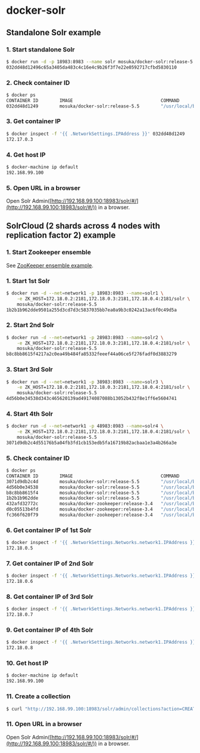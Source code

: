 # docker-solr

## Standalone Solr example

### 1. Start standalone Solr

```sh
$ docker run -d -p 18983:8983 --name solr mosuka/docker-solr:release-5.5
032dd48d12496c65a3405da483c4c16e4c9b26f3f7e22e0592717cfbd5830110
```

### 2. Check container ID

```sh
$ docker ps
CONTAINER ID        IMAGE                                 COMMAND                  CREATED             STATUS              PORTS                                         NAMES
032dd48d1249        mosuka/docker-solr:release-5.5        "/usr/local/bin/docke"   15 seconds ago      Up 14 seconds       0.0.0.0:18983->8983/tcp                       solr
```

### 3. Get container IP

```sh
$ docker inspect -f '{{ .NetworkSettings.IPAddress }}' 032dd48d1249
172.17.0.3
```

### 4. Get host IP

```sh
$ docker-machine ip default
192.168.99.100
```

### 5. Open URL in a browser

Open Solr Admin([http://192.168.99.100:18983/solr/#/](http://192.168.99.100:18983/solr/#/)) in a browser.



## SolrCloud (2 shards across 4 nodes with replication factor 2) example

### 1. Start Zookeeper ensemble

See [ZooKeeper ensemble example](https://hub.docker.com/r/mosuka/docker-zookeeper/).

### 1. Start 1st Solr

```sh
$ docker run -d --net=network1 -p 18983:8983 --name=solr1 \
    -e ZK_HOST=172.18.0.2:2181,172.18.0.3:2181,172.18.0.4:2181/solr \
    mosuka/docker-solr:release-5.5
1b2b1b962dde9501a255d3cd7d3c5837035bb7ea0a9b3c0242a13ac6f0c49d5a
```

### 2. Start 2nd Solr

```sh
$ docker run -d --net=network1 -p 28983:8983 --name=solr2 \
    -e ZK_HOST=172.18.0.2:2181,172.18.0.3:2181,172.18.0.4:2181/solr \
    mosuka/docker-solr:release-5.5
b8c8bb8615f4217a2c0ea49b484fa85332feeef44a06ce5f276fadf0d3883279
```

### 3. Start 3rd Solr

```sh
$ docker run -d --net=network1 -p 38983:8983 --name=solr3 \
    -e ZK_HOST=172.18.0.2:2181,172.18.0.3:2181,172.18.0.4:2181/solr \
    mosuka/docker-solr:release-5.5
4d56b0e34538d343c465620139ad49174087088b13052b432f8e1ff6e5604741
```

### 4. Start 4th Solr

```sh
$ docker run -d --net=network1 -p 48983:8983 --name=solr4 \
    -e ZK_HOST=172.18.0.2:2181,172.18.0.3:2181,172.18.0.4:2181/solr \
    mosuka/docker-solr:release-5.5
3071d9db2c4d55176b5a04fb3fd1cb153edb5fa16719b82acbaa1e3a4b266a3e
```

### 5. Check container ID

```sh
$ docker ps
CONTAINER ID        IMAGE                                 COMMAND                  CREATED              STATUS              PORTS                                         NAMES
3071d9db2c4d        mosuka/docker-solr:release-5.5        "/usr/local/bin/docke"   13 seconds ago       Up 12 seconds       7983/tcp, 0.0.0.0:48983->8983/tcp             solr4
4d56b0e34538        mosuka/docker-solr:release-5.5        "/usr/local/bin/docke"   23 seconds ago       Up 23 seconds       7983/tcp, 0.0.0.0:38983->8983/tcp             solr3
b8c8bb8615f4        mosuka/docker-solr:release-5.5        "/usr/local/bin/docke"   34 seconds ago       Up 34 seconds       7983/tcp, 0.0.0.0:28983->8983/tcp             solr2
1b2b1b962dde        mosuka/docker-solr:release-5.5        "/usr/local/bin/docke"   About a minute ago   Up About a minute   7983/tcp, 0.0.0.0:18983->8983/tcp             solr1
432afd32772c        mosuka/docker-zookeeper:release-3.4   "/usr/local/bin/docke"   9 hours ago          Up 9 hours          2888/tcp, 3888/tcp, 0.0.0.0:32181->2181/tcp   zookeeper3
d0c05513b4fd        mosuka/docker-zookeeper:release-3.4   "/usr/local/bin/docke"   9 hours ago          Up 9 hours          2888/tcp, 3888/tcp, 0.0.0.0:22181->2181/tcp   zookeeper2
fc366f620f79        mosuka/docker-zookeeper:release-3.4   "/usr/local/bin/docke"   9 hours ago          Up 9 hours          2888/tcp, 3888/tcp, 0.0.0.0:12181->2181/tcp   zookeeper1
```

### 6. Get container IP of 1st Solr

```sh
$ docker inspect -f '{{ .NetworkSettings.Networks.network1.IPAddress }}' solr1
172.18.0.5
```

### 7. Get container IP of 2nd Solr

```sh
$ docker inspect -f '{{ .NetworkSettings.Networks.network1.IPAddress }}' solr2
172.18.0.6
```

### 8. Get container IP of 3rd Solr

```sh
$ docker inspect -f '{{ .NetworkSettings.Networks.network1.IPAddress }}' solr3
172.18.0.7
```

### 9. Get container IP of 4th Solr

```sh
$ docker inspect -f '{{ .NetworkSettings.Networks.network1.IPAddress }}' solr4
172.18.0.8
```

### 10. Get host IP

```sh
$ docker-machine ip default
192.168.99.100
```

### 11. Create a collection

```sh
$ curl "http://192.168.99.100:18983/solr/admin/collections?action=CREATE&name=collection1&numShards=2&replicationFactor=2&maxShardsPerNode=1&createNodeSet=172.18.0.5:8983_solr,172.18.0.6:8983_solr,172.18.0.7:8983_solr,172.18.0.8:8983_solr&collection.configName=data_driven_schema_configs"
```

### 11. Open URL in a browser

Open Solr Admin([http://192.168.99.100:18983/solr/#/](http://192.168.99.100:18983/solr/#/)) in a browser.
